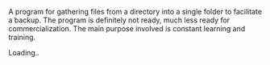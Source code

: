 A program for gathering files from a directory into a single folder to facilitate a backup. The program is definitely not ready, much less ready for commercialization. The main purpose involved is constant learning and training.

Loading..
